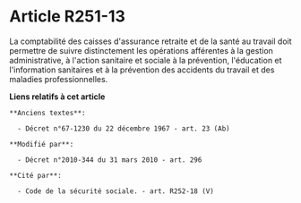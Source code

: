 # Article R251-13

La comptabilité des caisses d'assurance retraite et de la santé au travail  doit permettre de suivre distinctement les
opérations afférentes à la gestion administrative, à l'action sanitaire et sociale à la prévention, l'éducation et
l'information sanitaires et à la prévention des accidents du travail et des maladies professionnelles.

**Liens relatifs à cet article**

	**Anciens textes**:

	  - Décret n°67-1230 du 22 décembre 1967 - art. 23 (Ab)

	**Modifié par**:

	  - Décret n°2010-344 du 31 mars 2010 - art. 296

	**Cité par**:

	  - Code de la sécurité sociale. - art. R252-18 (V)
